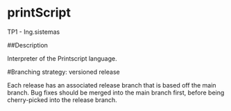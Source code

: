 # printScript
TP1 - Ing.sistemas

##Description

Interpreter of the Printscript language.

#Branching strategy: versioned release

Each release has an associated release branch that is based off the main branch. Bug fixes should be merged into the main branch first, before being cherry-picked into the release branch.


